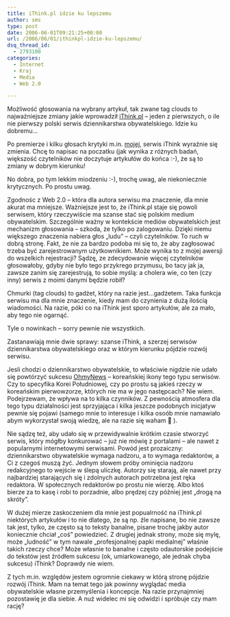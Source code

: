 ```yaml
---
title: iThink.pl idzie ku lepszemu
author: sms
type: post
date: 2006-06-01T09:21:25+00:00
url: /2006/06/01/ithinkpl-idzie-ku-lepszemu/
dsq_thread_id:
  - 2793100
categories:
  - Internet
  - Kraj
  - Media
  - Web 2.0

---
```

Możliwość głosowania na wybrany artykuł, tak zwane tag clouds to najważniejsze zmiany jakie wprowadził <a target="_blank" href="http://www.ithink.pl">iThink.pl</a> &#8211; jeden z pierwszych, o ile nie pierwszy polski serwis dziennikarstwa obywatelskiego. Idzie ku dobremu&#8230;<!--more-->


  
Po premierze i kilku głosach krytyki m.in. <a target="_blank" href="http://www.dziennikarz.pl/sms/?p=93">mojej</a>, serwis iThink wyraźnie się zmienia. Chcę to napisac na poczatku (jak wynika z różnych badań, większość czytelników nie doczytuje artykułów do końca :-), że są to zmiany w dobrym kierunku!
  
No dobra, po tym lekkim miodzeniu :-), trochę uwag, ale niekoniecznie krytycznych. Po prostu uwag.
  
Zgodnośc z Web 2.0 &#8211; która dla autora serwisu ma znaczenie, dla mnie akurat ma mniejsze. Ważniejsze jest to, że iThink.pl staje się powoli serwisem, który rzeczywiście ma szanse stać się polskim medium obywatelskim. Szczególnie ważny w kontekście mediów obywatelskich jest mechanizm głosowania &#8211; szkoda, że tylko po zalogowaniu. Dzięki niemu większego znaczenia nabiera głos &#8222;ludu&#8221; &#8211; czyli czytelników. To ruch w dobrą stronę. Fakt, że nie za bardzo podoba mi się to, że aby zagłosować trzeba być zarejestrowanym użytkownikiem. Może wynika to z mojej awersji do wszelkich rejestracji? Sądzę, ze zdecydowanie więcej czytelników głosowałoby, gdyby nie było tego przykrego przymusu, bo tacy jak ja, zawsze zanim się zarejestrują, to sobie myślą: a cholera wie, co ten (czy inny) serwis z moimi danymi będzie robił?

Chmurki (tag clouds) to gadżet, który na razie jest&#8230;gadżetem. Taka funkcja serwisu ma dla mnie znaczenie, kiedy mam do czynienia z dużą ilością wiadomości. Na razie, póki co na iThink jest sporo artykułów, ale za mało, aby tego nie ogarnąć.

Tyle o nowinkach &#8211; sorry pewnie nie wszystkich.

Zastanawiają mnie dwie sprawy: szanse iThink, a szerzej serwisów dziennikarstwa obywatelskiego oraz w którym kierunku pójdzie rozwój serwisu.

Jesli chodzi o dziennikarstwo obywatelskie, to właściwie nigdzie nie udało się powtórzyć sukcesu <a target="_blank" href="http://english.ohmynews.com/">OhmyNews</a> &#8211; koreańskiej ikony tego typu serwisów. Czy to specyfika Korei Południowej, czy po prostu są jakieś rzeczy w koreańskim pierwowzorze, których nie ma w jego następcach? Nie wiem. Podejrzewam, że wpływa na to kilka czynników. Z pewnością atmosfera dla tego typu działalności jest sprzyjająca i kilka jeszcze podobnych inicjatyw pewnie się pojawi (samego mnie to interesuje i kilka osoób mnie namawiało abym wykorzystał swoją wiedzę, ale na razie się waham 🙂 ).
  
Nie sądzę też, aby udało się w przewidywalnie krótkim czasie stworzyć serwis, który mógłby konkurować &#8211; już nie mówię z portalami &#8211; ale nawet z popularnymi internetowymi serwisami. Powód jest prozaiczny: dziennikarstwo obywatelskie wymaga nadzoru, a to wymaga redaktorów, a Ci z czegoś muszą żyć. Jednym słowem próby ominięcia nadzoru redakcyjnego to wejście w ślepą uliczkę. Autorzy się starają, ale nawet przy najbardziej starających się i zdolnych autorach potrzebna jest ręka redaktora. W społecznych redaktorów po prostu nie wierzę. Albo ktoś bierze za to kasę i robi to porzadnie, albo prędzej czy później jest &#8222;drogą na skróty&#8221;.

W dużej mierze zaskoczeniem dla mnie jest popualrność na iThink.pl niektórych artykułów i to nie dlatego, że są np. źle napisane, bo nie zawsze tak jest, tylko, ze często są to teksty banalne, pisane trochę jakby autor koniecznie chciał &#8222;coś&#8221; powiedzieć. Z drugiej jednak strony, może się mylę, może &#8222;ludność&#8221; w tym nawale &#8222;profesjonalnej papki medialnej&#8221; właśnie takich rzeczy chce? Może własnie to banalne i często odautorskie podejście do tekstów jest źródłem sukcesu (ok, umiarkowanego, ale jednak chyba sukcesu) iThink? Doprawdy nie wiem.

Z tych m.in. względów jestem ogromnie ciekawy w którą stronę pójdzie rozwój iThink. Mam na temat tego jak powinny wyglądać media obywatelskie własne przemyślenia i koncepcje. Na razie przynajmniej pozostawię je dla siebie. A nuż widelec mi się odwidzi i spróbuje czy mam rację?